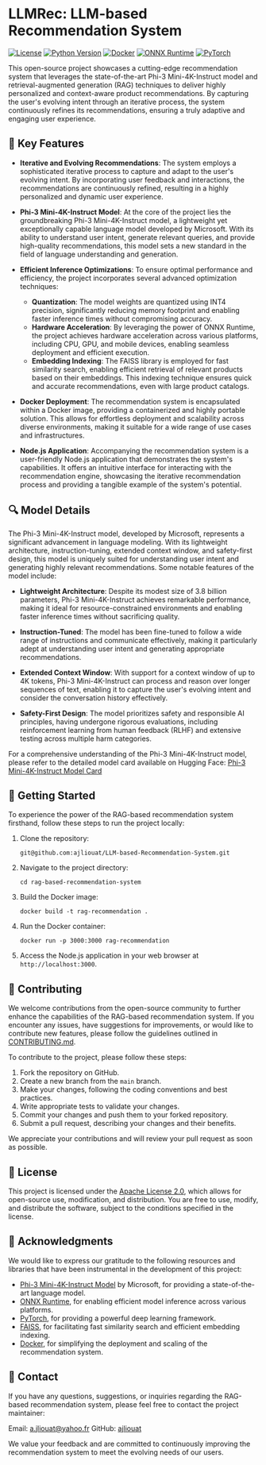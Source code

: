 # LLMRec: LLM-based Recommendation System 


[![License](https://img.shields.io/badge/license-Apache%202.0-blue.svg)](https://opensource.org/licenses/Apache-2.0)
[![Python Version](https://img.shields.io/badge/python-3.7%2B-blue)](https://www.python.org/downloads/)
[![Docker](https://img.shields.io/badge/docker-latest-blue)](https://www.docker.com/)
[![ONNX Runtime](https://img.shields.io/badge/ONNX%20Runtime-1.13.1-orange)](https://onnxruntime.ai/)
[![PyTorch](https://img.shields.io/badge/PyTorch-2.0.0-red)](https://pytorch.org/)

This open-source project showcases a cutting-edge recommendation system that leverages the state-of-the-art Phi-3 Mini-4K-Instruct model and retrieval-augmented generation (RAG) techniques to deliver highly personalized and context-aware product recommendations. By capturing the user's evolving intent through an iterative process, the system continuously refines its recommendations, ensuring a truly adaptive and engaging user experience.

## 🌟 Key Features

- **Iterative and Evolving Recommendations**: The system employs a sophisticated iterative process to capture and adapt to the user's evolving intent. By incorporating user feedback and interactions, the recommendations are continuously refined, resulting in a highly personalized and dynamic user experience.

- **Phi-3 Mini-4K-Instruct Model**: At the core of the project lies the groundbreaking Phi-3 Mini-4K-Instruct model, a lightweight yet exceptionally capable language model developed by Microsoft. With its ability to understand user intent, generate relevant queries, and provide high-quality recommendations, this model sets a new standard in the field of language understanding and generation.

- **Efficient Inference Optimizations**: To ensure optimal performance and efficiency, the project incorporates several advanced optimization techniques:
  - **Quantization**: The model weights are quantized using INT4 precision, significantly reducing memory footprint and enabling faster inference times without compromising accuracy.
  - **Hardware Acceleration**: By leveraging the power of ONNX Runtime, the project achieves hardware acceleration across various platforms, including CPU, GPU, and mobile devices, enabling seamless deployment and efficient execution.
  - **Embedding Indexing**: The FAISS library is employed for fast similarity search, enabling efficient retrieval of relevant products based on their embeddings. This indexing technique ensures quick and accurate recommendations, even with large product catalogs.

- **Docker Deployment**: The recommendation system is encapsulated within a Docker image, providing a containerized and highly portable solution. This allows for effortless deployment and scalability across diverse environments, making it suitable for a wide range of use cases and infrastructures.

- **Node.js Application**: Accompanying the recommendation system is a user-friendly Node.js application that demonstrates the system's capabilities. It offers an intuitive interface for interacting with the recommendation engine, showcasing the iterative recommendation process and providing a tangible example of the system's potential.

## 🔍 Model Details

The Phi-3 Mini-4K-Instruct model, developed by Microsoft, represents a significant advancement in language modeling. With its lightweight architecture, instruction-tuning, extended context window, and safety-first design, this model is uniquely suited for understanding user intent and generating highly relevant recommendations. Some notable features of the model include:

- **Lightweight Architecture**: Despite its modest size of 3.8 billion parameters, Phi-3 Mini-4K-Instruct achieves remarkable performance, making it ideal for resource-constrained environments and enabling faster inference times without sacrificing quality.

- **Instruction-Tuned**: The model has been fine-tuned to follow a wide range of instructions and communicate effectively, making it particularly adept at understanding user intent and generating appropriate recommendations.

- **Extended Context Window**: With support for a context window of up to 4K tokens, Phi-3 Mini-4K-Instruct can process and reason over longer sequences of text, enabling it to capture the user's evolving intent and consider the conversation history effectively.

- **Safety-First Design**: The model prioritizes safety and responsible AI principles, having undergone rigorous evaluations, including reinforcement learning from human feedback (RLHF) and extensive testing across multiple harm categories.

For a comprehensive understanding of the Phi-3 Mini-4K-Instruct model, please refer to the detailed model card available on Hugging Face: [Phi-3 Mini-4K-Instruct Model Card](https://huggingface.co/microsoft/Phi-3-mini-4k-instruct)

## 🚀 Getting Started

To experience the power of the RAG-based recommendation system firsthand, follow these steps to run the project locally:

1. Clone the repository:
   ```
   git@github.com:ajliouat/LLM-based-Recommendation-System.git
   ```

2. Navigate to the project directory:
   ```
   cd rag-based-recommendation-system
   ```

3. Build the Docker image:
   ```
   docker build -t rag-recommendation .
   ```

4. Run the Docker container:
   ```
   docker run -p 3000:3000 rag-recommendation
   ```

5. Access the Node.js application in your web browser at `http://localhost:3000`.



## 🤝 Contributing

We welcome contributions from the open-source community to further enhance the capabilities of the RAG-based recommendation system. If you encounter any issues, have suggestions for improvements, or would like to contribute new features, please follow the guidelines outlined in [CONTRIBUTING.md](CONTRIBUTING.md).

To contribute to the project, please follow these steps:

1. Fork the repository on GitHub.
2. Create a new branch from the `main` branch.
3. Make your changes, following the coding conventions and best practices.
4. Write appropriate tests to validate your changes.
5. Commit your changes and push them to your forked repository.
6. Submit a pull request, describing your changes and their benefits.

We appreciate your contributions and will review your pull request as soon as possible.

## 📄 License

This project is licensed under the [Apache License 2.0](LICENSE), which allows for open-source use, modification, and distribution. You are free to use, modify, and distribute the software, subject to the conditions specified in the license.

## 🙏 Acknowledgments

We would like to express our gratitude to the following resources and libraries that have been instrumental in the development of this project:

- [Phi-3 Mini-4K-Instruct Model](https://huggingface.co/microsoft/Phi-3-mini-4k-instruct) by Microsoft, for providing a state-of-the-art language model.
- [ONNX Runtime](https://onnxruntime.ai/), for enabling efficient model inference across various platforms.
- [PyTorch](https://pytorch.org/), for providing a powerful deep learning framework.
- [FAISS](https://github.com/facebookresearch/faiss), for facilitating fast similarity search and efficient embedding indexing.
- [Docker](https://www.docker.com/), for simplifying the deployment and scaling of the recommendation system.

## 📧 Contact

If you have any questions, suggestions, or inquiries regarding the RAG-based recommendation system, please feel free to contact the project maintainer:


Email: [a.jliouat@yahoo.fr](mailto:a.jliouat@yahoo.fr)
GitHub: [ajliouat](https://github.com/ajliouat)

We value your feedback and are committed to continuously improving the recommendation system to meet the evolving needs of our users.

